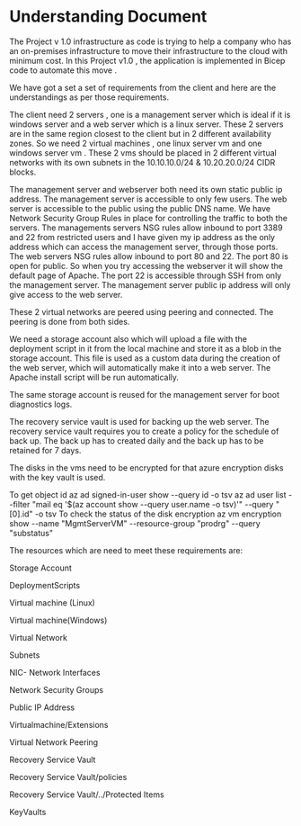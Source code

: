 # Understanding Document
The Project v 1.0 infrastructure as code is trying to help a company who has an on-premises infrastructure to move their infrastructure to the cloud with minimum cost.
In this Project v1.0 , the application is implemented in Bicep code to automate this move .

We have got a set a set of requirements from the client and here are the understandings as per those requirements.


The client need 2 servers , one is a management server which is ideal if it is windows server and a web server which is a linux server.
These 2 servers are in the same region closest to the client but in 2 different availability zones. So we need 2 virtual machines , one linux server vm and one windows server vm . 
These 2 vms should be placed in 2 different virtual networks with its own subnets in the 10.10.10.0/24 & 10.20.20.0/24 CIDR blocks.

The management server and webserver both need its own static public ip address. The management server is accessible to only few users. The web server is accessible to the public using the public DNS name.
We have Network Security Group Rules in place for controlling the traffic to both the servers.
The managements servers NSG rules allow inbound to port 3389 and 22 from restricted users and I have given my ip address as the only address which can access the management server, through those ports.
The web servers NSG rules allow inbound to port 80 and 22. The port 80 is open for public. So when you try accessing the webserver it will show the default page of Apache.
The port 22 is accessible through SSH from only the management server. The management server public ip address will only give access to the web server.

These 2 virtual networks are peered using peering and connected. The peering is done from both sides.

We need a storage account also which will upload a file with the deployment script in it from the local machine and store it as a blob in the storage account. This file is used as a custom data during the creation of the web server, which will automatically make it into a web server. The Apache install script will be run automatically.

The same storage account is reused for the management server for boot diagnostics logs. 

The recovery service vault is used for backing up the web server. The recovery service vault requires you to create a policy for the schedule of back up. The back up has to created daily and the back up has to be retained for 7 days. 

The disks in the vms need to be encrypted for that azure encryption disks with the key vault is used. 

To get object id az ad signed-in-user show --query id -o tsv
 az ad user list --filter "mail eq '$(az account show --query user.name -o tsv)'" --query "[0].id" -o tsv
To check the status of the disk encryption
  az vm encryption show --name "MgmtServerVM" --resource-group "prodrg" --query "substatus"

The resources which are need to meet these requirements are:

Storage Account

DeploymentScripts

Virtual machine (Linux)

Virtual machine(Windows)

Virtual Network

Subnets

NIC- Network Interfaces

Network Security Groups

Public IP Address

Virtualmachine/Extensions

Virtual Network Peering

Recovery Service Vault

Recovery Service Vault/policies

Recovery Service Vault/../Protected Items

KeyVaults

